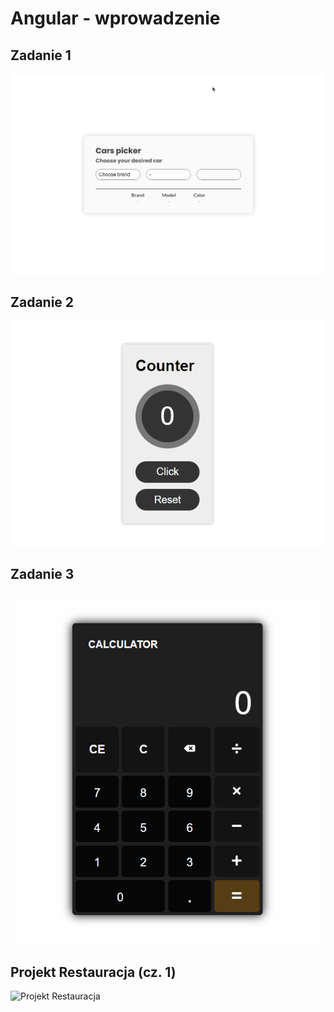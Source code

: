 # Angular - wprowadzenie

## Zadanie 1
![Zadanie1 - rozwiązanie](/documentation/Lab4/gifs/zad5.gif)

## Zadanie 2
![Zadanie2 - rozwiązanie](/documentation/Lab4/gifs/zad6.gif)

## Zadanie 3
![Zadanie3 - rozwiązanie](/documentation/Lab4/gifs/zad7.gif)

## Projekt Restauracja (cz. 1)
![Projekt Restauracja](/documentation/Lab4/gifs/Projekt.gif)
